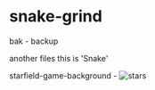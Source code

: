 # snake-grind
bak - backup



another files this is 'Snake'





starfield-game-background - ![stars](https://user-images.githubusercontent.com/86575196/199714322-3273d26f-9cc1-4e67-aed5-948d22d05c95.png)
